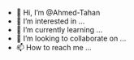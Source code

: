 - 👋 Hi, I’m @Ahmed-Tahan
- 👀 I’m interested in ...
- 🌱 I’m currently learning ...
- 💞️ I’m looking to collaborate on ...
- 📫 How to reach me ...

<!---
Ahmed-Tahan/Ahmed-Tahan is a ✨ special ✨ repository because its `README.md` (this file) appears on your GitHub profile.
You can click the Preview link to take a look at your changes.
--->
